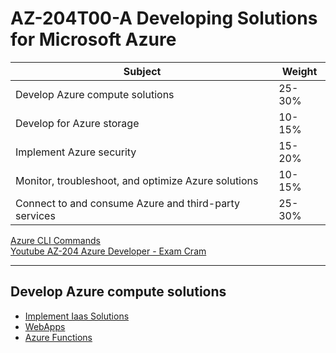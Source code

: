 # AZ-204T00-A Developing Solutions for Microsoft Azure

| Subject | Weight |
|---------|--------|
| Develop Azure compute solutions| 25-30% | 
| Develop for Azure storage     | 10-15% |
| Implement Azure security      | 15-20% |
| Monitor, troubleshoot, and optimize Azure solutions | 10-15% |
| Connect to and consume Azure and third-party services| 25-30% | 

[Azure CLI Commands](./commands/AzureCli) <br>
<a href="https://www.youtube.com/watch?v=-lf83pxEubs&t=4203s">Youtube AZ-204 Azure Developer - Exam Cram </a>
_____
## Develop Azure compute solutions
* [Implement Iaas Solutions](./ImplementIaasSolutions.md) 
* [WebApps](./WebApps.md) 
* [Azure Functions](./AzureFunctions.md) 
